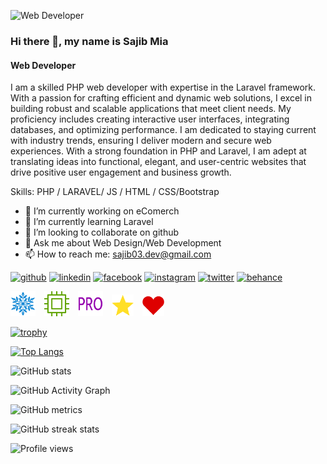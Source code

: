 ![Web Developer](https://pbs.twimg.com/profile_banners/1609158026262646785/1683897152/600x200)

### Hi there 👋, my name is Sajib Mia
#### Web Developer

I am a skilled PHP web developer with expertise in the Laravel framework. With a passion for crafting efficient and dynamic web solutions, I excel in building robust and scalable applications that meet client needs. My proficiency includes creating interactive user interfaces, integrating databases, and optimizing performance. I am dedicated to staying current with industry trends, ensuring I deliver modern and secure web experiences. With a strong foundation in PHP and Laravel, I am adept at translating ideas into functional, elegant, and user-centric websites that drive positive user engagement and business growth.

Skills: PHP / LARAVEL/ JS / HTML / CSS/Bootstrap

- 🔭 I’m currently working on eComerch 
- 🌱 I’m currently learning Laravel 
- 👯 I’m looking to collaborate on github 
- 💬 Ask me about  Web Design/Web Development 
- 📫 How to reach me: sajib03.dev@gmail.com 


[<img src='https://cdn.jsdelivr.net/npm/simple-icons@3.0.1/icons/github.svg' alt='github' height='40'>](https://github.com/Sajib-dev1)  [<img src='https://cdn.jsdelivr.net/npm/simple-icons@3.0.1/icons/linkedin.svg' alt='linkedin' height='40'>](https://www.linkedin.com/in/https://www.linkedin.com/in/sajib03//)  [<img src='https://cdn.jsdelivr.net/npm/simple-icons@3.0.1/icons/facebook.svg' alt='facebook' height='40'>](https://www.facebook.com/https://www.facebook.com/Sajibdev4858/)  [<img src='https://cdn.jsdelivr.net/npm/simple-icons@3.0.1/icons/instagram.svg' alt='instagram' height='40'>](https://www.instagram.com/https://www.instagram.com/sajib_dev4858//)  [<img src='https://cdn.jsdelivr.net/npm/simple-icons@3.0.1/icons/twitter.svg' alt='twitter' height='40'>](https://twitter.com/https://twitter.com/Sajib03Dev)  [<img src='https://cdn.jsdelivr.net/npm/simple-icons@3.0.1/icons/behance.svg' alt='behance' height='40'>](https://www.behance.net/sajibmia6)  

<a href='https://archiveprogram.github.com/'><img src='https://raw.githubusercontent.com/acervenky/animated-github-badges/master/assets/acbadge.gif' width='40' height='40'></a> <a href='https://docs.github.com/en/developers'><img src='https://raw.githubusercontent.com/acervenky/animated-github-badges/master/assets/devbadge.gif' width='40' height='40'></a> <a href='https://github.com/pricing'><img src='https://raw.githubusercontent.com/acervenky/animated-github-badges/master/assets/pro.gif' width='40' height='40'></a> <a href='https://stars.github.com/'><img src='https://raw.githubusercontent.com/acervenky/animated-github-badges/master/assets/starbadge.gif' width='35' height='35'></a> <a href='https://docs.github.com/en/github/supporting-the-open-source-community-with-github-sponsors'><img src='https://raw.githubusercontent.com/acervenky/animated-github-badges/master/assets/sponsorbadge.gif' width='35' height='35'></a> 

[![trophy](https://github-profile-trophy.vercel.app/?username=Sajib-dev1)](https://github.com/ryo-ma/github-profile-trophy)

[![Top Langs](https://github-readme-stats.vercel.app/api/top-langs/?username=Sajib-dev1)](https://github.com/anuraghazra/github-readme-stats)

![GitHub stats](https://github-readme-stats.vercel.app/api?username=Sajib-dev1&show_icons=true&count_private=true)  

![GitHub Activity Graph](https://activity-graph.herokuapp.com/graph?username=Sajib-dev1)  

![GitHub metrics](https://metrics.lecoq.io/Sajib-dev1)  

![GitHub streak stats](https://streak-stats.demolab.com/?user=Sajib-dev1)  

![Profile views](https://gpvc.arturio.dev/Sajib-dev1)  
